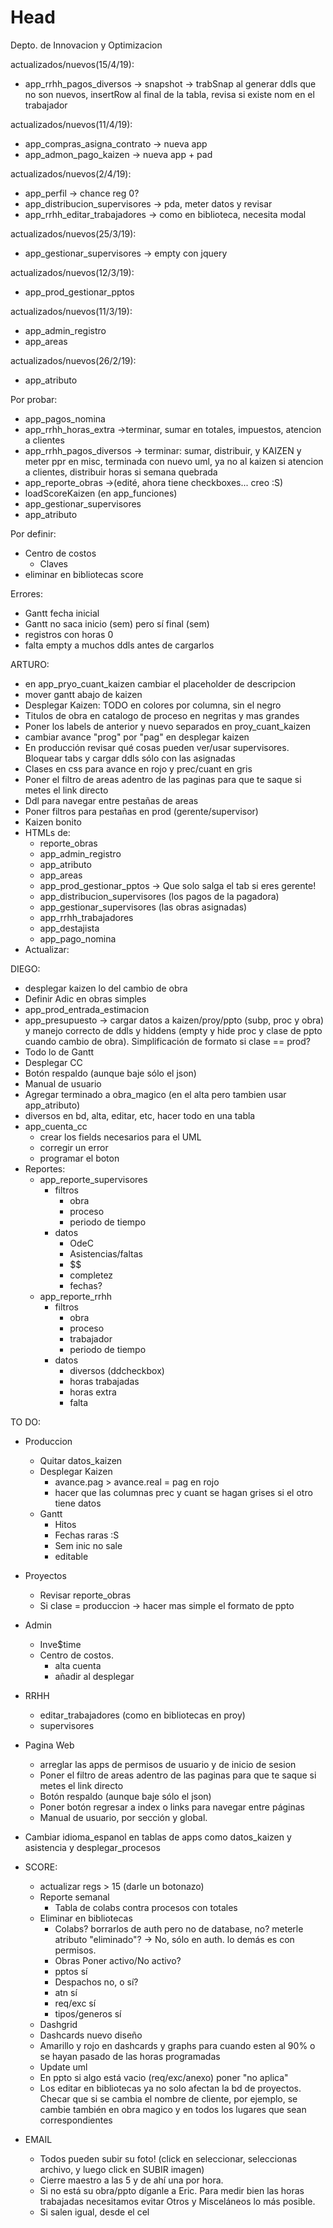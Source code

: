 # Head
Depto. de Innovacion y Optimizacion

 actualizados/nuevos(15/4/19):
 - app_rrhh_pagos_diversos -> snapshot -> trabSnap al generar ddls que no son nuevos, insertRow al final de la tabla, revisa si existe nom en el trabajador

 actualizados/nuevos(11/4/19):
 - app_compras_asigna_contrato -> nueva app
 - app_admon_pago_kaizen -> nueva app + pad
   
 actualizados/nuevos(2/4/19):
 - app_perfil -> chance reg 0?
 - app_distribucion_supervisores -> pda, meter datos y revisar
 - app_rrhh_editar_trabajadores -> como en biblioteca, necesita modal
 
 actualizados/nuevos(25/3/19):
 - app_gestionar_supervisores -> empty con jquery
   
 actualizados/nuevos(12/3/19):
 - app_prod_gestionar_pptos
 
 actualizados/nuevos(11/3/19):
 - app_admin_registro
 - app_areas
  
 actualizados/nuevos(26/2/19):
 - app_atributo
   
 Por probar:
 - app_pagos_nomina
 - app_rrhh_horas_extra ->terminar, sumar en totales, impuestos, atencion a clientes
 - app_rrhh_pagos_diversos -> terminar: sumar, distribuir, y KAIZEN y meter ppr en misc, terminada con nuevo uml, ya no al kaizen si atencion a clientes, distribuir horas si semana quebrada
 - app_reporte_obras ->(edité, ahora tiene checkboxes... creo :S)
 - loadScoreKaizen (en app_funciones)
 - app_gestionar_supervisores
 - app_atributo
 
 Por definir:
 - Centro de costos 
    - Claves
 - eliminar en bibliotecas score

 Errores:
 - Gantt fecha inicial
 - Gantt no saca inicio (sem) pero sí final (sem)
 - registros con horas 0
 - falta empty a muchos ddls antes de cargarlos

ARTURO:
 - en app_pryo_cuant_kaizen cambiar el placeholder de descripcion
 - mover gantt abajo de kaizen
 - Desplegar Kaizen: TODO en colores por columna, sin el negro
 - Titulos de obra en catalogo de proceso en negritas y mas grandes
 - Poner los labels de anterior y nuevo separados en proy_cuant_kaizen
 - cambiar avance "prog" por "pag" en desplegar kaizen
 - En producción revisar qué cosas pueden ver/usar supervisores. Bloquear tabs y cargar ddls sólo con las asignadas
 - Clases en css para avance en rojo y prec/cuant en gris
 - Poner el filtro de areas adentro de las paginas para que te saque si metes el link directo
 - Ddl para navegar entre pestañas de areas
 - Poner filtros para pestañas en prod (gerente/supervisor)
 - Kaizen bonito
 - HTMLs de:
    - reporte_obras
    - app_admin_registro
    - app_atributo
    - app_areas
    - app_prod_gestionar_pptos -> Que solo salga el tab si eres gerente!
    - app_distribucion_supervisores (los pagos de la pagadora)
    - app_gestionar_supervisores (las obras asignadas)
    - app_rrhh_trabajadores
    - app_destajista
    - app_pago_nomina
 - Actualizar:
    
DIEGO:
 - desplegar kaizen lo del cambio de obra
 - Definir Adic en obras simples
 - app_prod_entrada_estimacion
 - app_presupuesto -> cargar datos a kaizen/proy/ppto (subp, proc y obra) y manejo correcto de ddls y hiddens (empty y hide proc y clase de ppto cuando cambio de obra). Simplificación de formato si clase == prod?
 - Todo lo de Gantt
 - Desplegar CC
 - Botón respaldo (aunque baje sólo el json)
 - Manual de usuario
 - Agregar terminado a obra_magico (en el alta pero tambien usar app_atributo)
 - diversos en bd, alta, editar, etc, hacer todo en una tabla
 - app_cuenta_cc 
    - crear los fields necesarios para el UML
    - corregir un error
    - programar el boton
 - Reportes:
    - app_reporte_supervisores
       - filtros
          - obra
          - proceso
          - periodo de tiempo
       - datos
          - OdeC
          - Asistencias/faltas
          - $$
          - completez
          - fechas?
    - app_reporte_rrhh
       - filtros
          - obra
          - proceso
          - trabajador
          - periodo de tiempo
       - datos
          - diversos (ddcheckbox)
          - horas trabajadas
          - horas extra
          - falta
 
TO DO:
 - Produccion
   - Quitar datos_kaizen
   - Desplegar Kaizen
     - avance.pag > avance.real = pag en rojo 
     - hacer que las columnas prec y cuant se hagan grises si el otro tiene datos
   - Gantt
     - Hitos
     - Fechas raras :S
     - Sem inic no sale
     - editable
 - Proyectos
   - Revisar reporte_obras
   - Si clase = produccion -> hacer mas simple el formato de ppto
 - Admin
   - Inve$time
   - Centro de costos.
     - alta cuenta
     - añadir al desplegar
 - RRHH
   - editar_trabajadores (como en bibliotecas en proy)
   - supervisores
 - Pagina Web
   - arreglar las apps de permisos de usuario y de inicio de sesion
   - Poner el filtro de areas adentro de las paginas para que te saque si metes el link directo
   - Botón respaldo (aunque baje sólo el json)
   - Poner botón regresar a index o links para navegar entre páginas
   - Manual de usuario, por sección y global.

 - Cambiar idioma_espanol en tablas de apps como datos_kaizen y asistencia y desplegar_procesos

 - SCORE:
   - actualizar regs > 15 (darle un botonazo)
   - Reporte semanal
      - Tabla de colabs contra procesos con totales
   - Eliminar en bibliotecas
      - Colabs? borrarlos de auth pero no de database, no? meterle atributo "eliminado"? -> No, sólo en auth. lo demás es con permisos.
      - Obras Poner activo/No activo?
      - pptos sí
      - Despachos no, o sí?
      - atn sí
      - req/exc sí
      - tipos/generos sí
   - Dashgrid
   - Dashcards nuevo diseño
   - Amarillo y rojo en dashcards y graphs para cuando esten al 90% o se hayan pasado de las horas programadas
   - Update uml
   - En ppto si algo está vacio (req/exc/anexo) poner "no aplica"
   - Los editar en bibliotecas ya no solo afectan la bd de proyectos. Checar que si se cambia el nombre de cliente, por ejemplo, se cambie también en obra magico y en todos los lugares que sean correspondientes

  
- EMAIL
  - Todos pueden subir su foto! (click en seleccionar, seleccionas archivo, y luego click en SUBIR imagen)
  - Cierre maestro a las 5 y de ahí una por hora.
  - Si no está su obra/ppto díganle a Eric. Para medir bien las horas trabajadas necesitamos evitar Otros y Misceláneos lo más posible.
  - Si salen igual, desde el cel  
